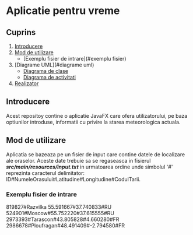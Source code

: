 # Aplicatie pentru vreme


## Cuprins
1. [Introducere](#introducere)
2. [Mod de utilizare](#modutilizare)
    * [Exemplu fisier de intrare](#exemplu fisier)
3. [Diagrame UML](#diagrame uml)
    * [Diagrama de clase](#clase)
    * [Diagrama de activitati](#activitati)
4. [Realizator](#autor)

## Introducere
Acest repositoy contine o aplicatie JavaFX care ofera utilizatorului, pe baza optiunilor introduse, informatii cu privire la starea meteorologica actuala.

## Mod de utilizare
Aplicatia se bazeaza pe un fisier de input care contine datele de localizare ale oraselor.
Aceste date trebuie sa se regaseasca in fisierul **_src/main/resources/input.txt_** in urmatoarea ordine unde simbolul '#' reprezinta caracterul delimitator:
ID#NumeleOrasului#Latitudine#Longitudine#CodulTarii.

### Exemplu fisier de intrare
819827#Razvilka	55.591667#37.740833#RU<br/>
524901#Moscow#55.752220#37.615555#RU<br/>
2973393#Tarascon#43.805828#4.660280#FR<br/>
2986678#Ploufragan#48.491409#-2.794580#FR<br/>

